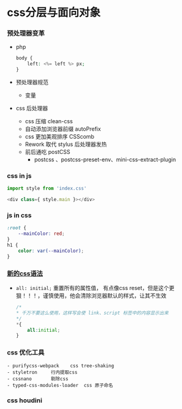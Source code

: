 # css分层与面向对象

### 预处理器变革

- php
    ```php
    body {
        left: <%= left %> px;
    }
    ```

- 预处理器规范
    - 变量

- css 后处理器
    - css 压缩 clean-css
    - 自动添加浏览器前缀 autoPrefix
    - css 更加美观排序 CSScomb
    - Rework 取代 stylus 后处理器发热
    - 前后通吃 postCSS
        - postcss 、postcss-preset-env、mini-css-extract-plugin

### css in js

```js
import style from 'index.css'

<div class={ style.main }></div>

```

### js in css

```css
:root {
    --mainColor: red;
}
h1 {
    color: var(--mainColor);
}

```

### [新的css语法](http://preset-env.cssdb.org/features)

- `all: initial;` 重置所有的属性值， 有点像css reset，但是这个更狠！！！，谨慎使用，他会清除浏览器默认的样式，让其不生效
    ```css
    /* 
    * 千万不要这么使用，这样写会使 link、script 标签中的内容显示出来
    */
    *{
        all:initial;
    }
    ```

### css 优化工具

    - purifycss-webpack    css tree-shaking 
    - styletron     行内提取css
    - cssnano       剔除css
    - typed-css-modules-loader  css 原子命名


### css houdini



    




